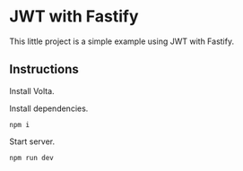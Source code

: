 # JWT with Fastify

This little project is a simple example using JWT with Fastify.

## Instructions

Install Volta.

Install dependencies.

```shell
npm i
```

Start server.
```shell
npm run dev
```